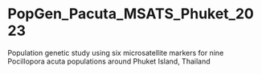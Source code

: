 # PopGen_Pacuta_MSATS_Phuket_2023
Population genetic study using six microsatellite markers for nine Pocillopora acuta populations around Phuket Island, Thailand
